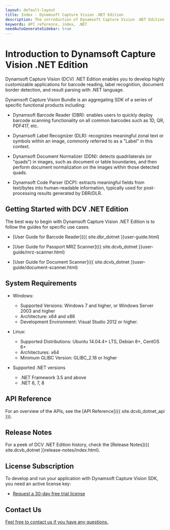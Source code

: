 ```yaml
---
layout: default-layout
title: Index - Dynamsoft Capture Vision .NET Edition
description: The introduction of Dynamsoft Capture Vision .NET Edition.
keywords: API reference, index, .NET
needAutoGenerateSidebar: true
---
```


# Introduction to Dynamsoft Capture Vision .NET Edition

Dynamsoft Capture Vision (DCV) .NET Edition enables you to develop highly customizable applications for barcode reading, label recognition, document border detection, and result parsing with .NET language.

Dynamsoft Capture Vision Bundle is an aggregating SDK of a series of specific functional products including:

- Dynamsoft Barcode Reader (DBR): enables users to quickly deploy barcode scanning functionality on all common barcodes such as 1D, QR, PDF417, etc.

- Dynamsoft Label Recognizer (DLR): recognizes meaningful zonal text or symbols within an image, commonly referred to as a "Label" in this context.

- Dynamsoft Document Normalizer (DDN): detects quadrilaterals (or "quads") in images, such as document or table boundaries, and then perform document normalization on the images within those detected quads.

- Dynamsoft Code Parser (DCP): extracts meaningful fields from text/bytes into human-readable information, typically used for post-processing results generated by DBR/DLR.


## Getting Started with DCV .NET Edition

The best way to begin with Dynamsoft Capture Vision .NET Edition is to follow the guides for specific use cases.

- [User Guide for Barcode Reader]({{ site.dbr_dotnet }}user-guide.html)

- [User Guide for Passport MRZ Scanner]({{ site.dcvb_dotnet }}user-guide/mrz-scanner.html)

- [User Guide for Document Scanner]({{ site.dcvb_dotnet }}user-guide/document-scanner.html)

## System Requirements

- Windows:
  - Supported Versions: Windows 7 and higher, or Windows Server 2003 and higher
  - Architecture: x64 and x86
  - Development Environment: Visual Studio 2012 or higher.

- Linux:
  - Supported Distributions: Ubuntu 14.04.4+ LTS, Debian 8+, CentOS 6+
  - Architectures: x64
  - Minimum GLIBC Version: GLIBC_2.18 or higher

- Supported .NET versions
  - .NET Framework 3.5 and above
  - .NET 6, 7, 8

## API Reference

For an overview of the APIs, see the [API Reference]({{ site.dcvb_dotnet_api }}).

## Release Notes

For a peek of DCV .NET Edition history, check the [Release Notes]({{ site.dcvb_dotnet }}release-notes/index.html).

## License Subscription

To develop and run your application with Dynamsoft Capture Vision SDK, you need an active license key:

* <a href = "https://www.dynamsoft.com/customer/license/trialLicense?utm_source=docs&product=dcv&package=dotnet" target = "_blank">Request a 30-day free trial license</a>

## Contact Us

<a href = "https://www.dynamsoft.com/company/customer-service/#contact" target = "_blank">Feel free to contact us if you have any questions.</a>
